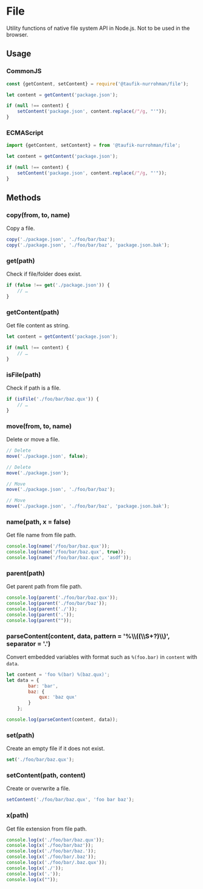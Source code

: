 File
====

Utility functions of native file system API in Node.js. Not to be used in the browser.

Usage
-----

### CommonJS

~~~ js
const {getContent, setContent} = require('@taufik-nurrohman/file');

let content = getContent('package.json');

if (null !== content) {
    setContent('package.json', content.replace(/"/g, "'"));
}
~~~

### ECMAScript

~~~ js
import {getContent, setContent} = from '@taufik-nurrohman/file';

let content = getContent('package.json');

if (null !== content) {
    setContent('package.json', content.replace(/"/g, "'"));
}
~~~

Methods
-------

### copy(from, to, name)

Copy a file.

~~~ .js
copy('./package.json', './foo/bar/baz');
copy('./package.json', './foo/bar/baz', 'package.json.bak');
~~~

### get(path)

Check if file/folder does exist.

~~~ .js
if (false !== get('./package.json')) {
    // …
}
~~~

### getContent(path)

Get file content as string.

~~~ .js
let content = getContent('package.json');

if (null !== content) {
    // …
}
~~~

### isFile(path)

Check if path is a file.

~~~ .js
if (isFile('./foo/bar/baz.qux')) {
    // …
}
~~~

### move(from, to, name)

Delete or move a file.

~~~ .js
// Delete
move('./package.json', false);

// Delete
move('./package.json');

// Move
move('./package.json', './foo/bar/baz');

// Move
move('./package.json', './foo/bar/baz', 'package.json.bak');
~~~

### name(path, x = false)

Get file name from file path.

~~~ .js
console.log(name('/foo/bar/baz.qux'));
console.log(name('/foo/bar/baz.qux', true));
console.log(name('/foo/bar/baz.qux', 'asdf'));
~~~

### parent(path)

Get parent path from file path.

~~~ .js
console.log(parent('./foo/bar/baz.qux'));
console.log(parent('./foo/bar/baz'));
console.log(parent('./'));
console.log(parent('.'));
console.log(parent(""));
~~~

### parseContent(content, data, pattern = '%\\\\((\\\\S+?)\\\\)', separator = '.')

Convert embedded variables with format such as `%(foo.bar)` in `content` with `data`.

~~~ .js
let content = 'foo %(bar) %(baz.qux)';
let data = {
        bar: 'bar',
        baz: {
            qux: 'baz qux'
        }
    };

console.log(parseContent(content, data));
~~~

### set(path)

Create an empty file if it does not exist.

~~~ .js
set('./foo/bar/baz.qux');
~~~

### setContent(path, content)

Create or overwrite a file.

~~~ .js
setContent('./foo/bar/baz.qux', 'foo bar baz');
~~~

### x(path)

Get file extension from file path.

~~~ .js
console.log(x('./foo/bar/baz.qux'));
console.log(x('./foo/bar/baz'));
console.log(x('./foo/bar/baz.'));
console.log(x('./foo/bar/.baz'));
console.log(x('./foo/bar/.baz.qux'));
console.log(x('./'));
console.log(x('.'));
console.log(x(""));
~~~
